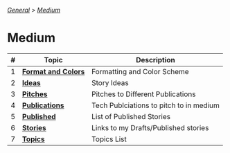 _[General](../README.md) > [Medium](./main.md)_

# **Medium**

| #   | Topic                                           | Description                             |
| --- | ----------------------------------------------- | --------------------------------------- |
| 1   | [**Format and Colors**](./Formatting&Colors.md) | Formatting and Color Scheme             |
| 2   | [**Ideas**](./Ideas.md)                         | Story Ideas                             |
| 3   | [**Pitches**](./Pitches.md)                     | Pitches to Different Publications       |
| 4   | [**Publications**](./Publications.md)           | Tech Publciations to pitch to in medium |
| 5   | [**Published**](./Published.md)                 | List of Published Stories               |
| 6   | [**Stories**](./Stories.md)                     | Links to my Drafts/Published stories    |
| 7   | [**Topics**](./Topics.md)                       | Topics List                             |
